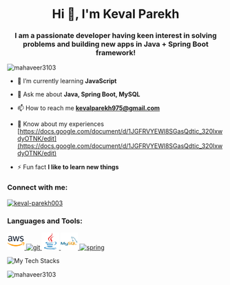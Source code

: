 <h1 align="center">Hi 👋, I'm Keval Parekh</h1>
<h3 align="center">I am a passionate developer having keen interest in solving problems and building new apps in Java + Spring Boot framework!</h3>

<p align="left"> <img src="https://komarev.com/ghpvc/?username=mahaveer3103&label=Profile%20views&color=0e75b6&style=flat" alt="mahaveer3103" /> </p>

- 🌱 I’m currently learning **JavaScript**

- 💬 Ask me about **Java, Spring Boot, MySQL**

- 📫 How to reach me **kevalparekh975@gmail.com**

- 📄 Know about my experiences [https://docs.google.com/document/d/1JGFRVYEWl8SGasQdtic_320lxwdyOTNK/edit](https://docs.google.com/document/d/1JGFRVYEWl8SGasQdtic_320lxwdyOTNK/edit)

- ⚡ Fun fact **I like to learn new things**

<h3 align="left">Connect with me:</h3>
<p align="left">
<a href="https://linkedin.com/in/keval-parekh003" target="blank"><img align="center" src="https://raw.githubusercontent.com/rahuldkjain/github-profile-readme-generator/master/src/images/icons/Social/linked-in-alt.svg" alt="keval-parekh003" height="30" width="40" /></a>
</p>

<h3 align="left">Languages and Tools:</h3>
<p align="left"> <a href="https://aws.amazon.com" target="_blank" rel="noreferrer"> <img src="https://raw.githubusercontent.com/devicons/devicon/master/icons/amazonwebservices/amazonwebservices-original-wordmark.svg" alt="aws" width="40" height="40"/> </a> <a href="https://git-scm.com/" target="_blank" rel="noreferrer"> <img src="https://www.vectorlogo.zone/logos/git-scm/git-scm-icon.svg" alt="git" width="40" height="40"/> </a> <a href="https://www.java.com" target="_blank" rel="noreferrer"> <img src="https://raw.githubusercontent.com/devicons/devicon/master/icons/java/java-original.svg" alt="java" width="40" height="40"/> </a> <a href="https://www.mysql.com/" target="_blank" rel="noreferrer"> <img src="https://raw.githubusercontent.com/devicons/devicon/master/icons/mysql/mysql-original-wordmark.svg" alt="mysql" width="40" height="40"/> </a> <a href="https://spring.io/" target="_blank" rel="noreferrer"> <img src="https://www.vectorlogo.zone/logos/springio/springio-icon.svg" alt="spring" width="40" height="40"/> </a> </p>


<img height="300" alt="My Tech Stacks" src="images/IMGtechstacks.png" />


<!-- <p>&nbsp;<img align="center" src="https://github-readme-stats.vercel.app/api?username=mahaveer3103&show_icons=true&locale=en" alt="mahaveer3103" /></p> -->

<p><img align="center" src="https://github-readme-streak-stats.herokuapp.com/?user=mahaveer3103&" alt="mahaveer3103" /></p>
